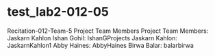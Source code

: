 # test_lab2-012-05
Recitation-012-Team-5
Project Team Members
Project Team Members: Jaskarn Kahlon
Ishan Gohil: IshanGProjects
Jaskarn Kahlon: JaskarnKahlon1
Abby Haines: AbbyHaines
Birwa Balar: balarbirwa





